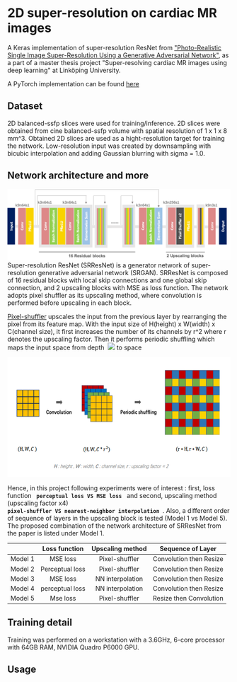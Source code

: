 # 2D super-resolution on cardiac MR images

A Keras implementation of super-resolution ResNet from ["Photo-Realistic Single Image Super-Resolution Using a Generative Adversarial Network"](https://arxiv.org/abs/1609.04802), as a part of a master thesis project "Super-resolving cardiac MR images using deep learning" at Linköping University.

A PyTorch implementation can be found [here](https://github.com/junnjun/PyTorch_SuperResolution_SRResNet) 

## Dataset

2D balanced-ssfp slices were used for training/inference. 2D slices were obtained from cine balanced-ssfp volume with spatial resolution of 1 x 1 x 8 mm^3. Obtained 2D slices are used as a hight-resolution target for training the network. Low-resolution input was created by downsampling with bicubic interpolation and adding Gaussian blurring with sigma = 1.0. 

## Network architecture and more
![SRResNet](./images/SRResNet.png)
Super-resolution ResNet (SRResNet) is a generator network of super-resolution generative adversarial network (SRGAN). SRResNet is composed of 16 residual blocks with local skip connections and one global skip connection, and 2 upscaling blocks with MSE as loss function. The network adopts pixel shuffler as its upscaling method, where convolution is performed before upscaling in each block.

[Pixel-shuffler](https://arxiv.org/abs/1609.05158) upscales the input from the previous layer by rearranging the pixel from its feature map. With the input size of H(height) x W(width) x C(channel size), it first increases the number of its channels by r^2 where r denotes the upscaling factor. Then it performs
periodic shuffling which maps the input space from depth <img> <img src="https://cdn.mathpix.com/snip/images/tq_x-XP05elVow9VIOdlsAhV-LRDpQo6KAo9GZDjgVA.original.fullsize.png" /> to space <img> <img width="10" height="2" src="https://cdn.mathpix.com/snip/images/C5fKRWWU8tWedzbSAwD0dhWLU_NcXo2_VzO0XxYFHmI.original.fullsize.png" />

<p align="center">
  <img width="515" height="270" src="./images/pixelshuffler.png">
</p>

Hence, in this project following experiments were of interest :  first,  loss function <code> <b>perceptual loss VS MSE loss</b> </code> and second, upscaling method (upscaling factor x4) <code> <b> pixel-shuffler VS nearest-neighbor interpolation</b> </code>. Also, a different order of sequence of layers in the upscaling block is tested (Model 1 vs Model 5). The proposed combination of the network architecture of SRResNet from the paper is listed under Model 1.

|         |  Loss function  | Upscaling method |    Sequence of Layer    |
|:-------:|:---------------:|:----------------:|:-----------------------:|
| Model 1 |     MSE loss    |  Pixel-shuffler  | Convolution then Resize |
| Model 2 | Perceptual loss |  Pixel-shuffler  | Convolution then Resize |
| Model 3 |     MSE loss    | NN interpolation | Convolution then Resize |
| Model 4 | perceptual loss | NN interpolation | Convolution then Resize |
| Model 5 |    Mse loss     |  Pixel-shuffler  | Resize then Convolution |

## Training detail
Training was performed on a workstation with a 3.6GHz, 6-core processor with 64GB RAM, NVIDIA Quadro P6000 GPU.

## Usage
